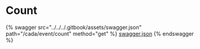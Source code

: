 # Count

{% swagger src="../../../.gitbook/assets/swagger.json" path="/cada/event/count" method="get" %}
[swagger.json](../../../.gitbook/assets/swagger.json)
{% endswagger %}
